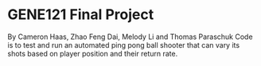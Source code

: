 # GENE121 Final Project
By Cameron Haas, Zhao Feng Dai, Melody Li and Thomas Paraschuk
Code is to test and run an automated ping pong ball shooter that can vary its shots based on player position and their return rate. 

